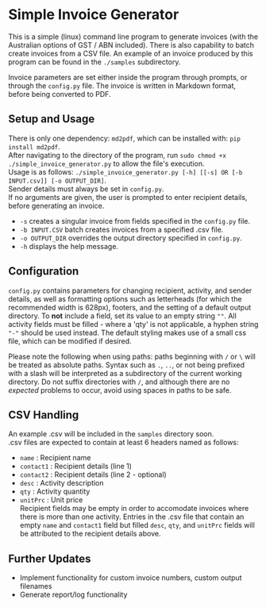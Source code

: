 # Simple Invoice Generator

This is a simple (linux) command line program to generate invoices (with the 
Australian options of GST / ABN included). There is also capability to batch 
create invoices from a CSV file. An example of an invoice produced by this 
program can be found in the `./samples` subdirectory.

Invoice parameters are set either inside the program through prompts, or 
through the `config.py` file. The invoice is written in Markdown format, 
before being converted to PDF.

## Setup and Usage
There is only one dependency: `md2pdf`, which can be installed with: 
`pip install md2pdf`.  
After navigating to the directory of the program, run 
`sudo chmod +x ./simple_invoice_generator.py` to allow the file's execution.  
Usage is as follows: 
`./simple_invoice_generator.py [-h] [[-s] OR [-b INPUT.csv]] [-o OUTPUT_DIR]`.  
Sender details must always be set in `config.py`.  
If no arguments are given, the user is prompted to enter recipient details, 
before generating an invoice. 
- `-s` creates a singular invoice from fields specified in the `config.py` file.
- `-b INPUT.CSV` batch creates invoices from a specified .csv file.
- `-o OUTPUT_DIR` overrides the output directory specified in `config.py`.
- `-h` displays the help message.  

## Configuration
`config.py` contains parameters for changing recipient, activity, and sender 
details, as well as formatting options such as letterheads (for which the 
recommended width is 628px), footers, and the setting of a default output
directory. To **not** include a field, set its value to an empty string `""`. 
All activity fields must be filled - where a 'qty' is not applicable, a hyphen
string `"-"` should be used instead. The default styling makes use of a small 
css file, which can be modified if desired.  

Please note the following when using paths: paths beginning with `/` or `\` 
will be treated as absolute paths. Syntax such as `.`, `..`, or not being 
prefixed with a slash will be interpreted as a subdirectory of the current 
working directory. Do not suffix directories with `/`, and although there 
are no *expected* problems to occur, avoid using spaces in paths to be safe.

## CSV Handling
An example .csv will be included in the `samples` directory soon.  
.csv files are expected to contain at least 6 headers named as follows: 
- `name` : Recipient name
- `contact1` : Recipient details (line 1)
- `contact2` : Recipient details (line 2 - optional)
- `desc` : Activity description
- `qty` : Activity quantity
- `unitPrc` : Unit price  
Recipient fields may be empty in order to accomodate invoices where there is 
more than one activity. Entries in the .csv file that contain an empty `name` 
and `contact1` field but filled `desc`, `qty`, and `unitPrc` fields will be 
attributed to the recipient details above.

## Further Updates
- Implement functionality for custom invoice numbers, custom output filenames
- Generate report/log functionality
